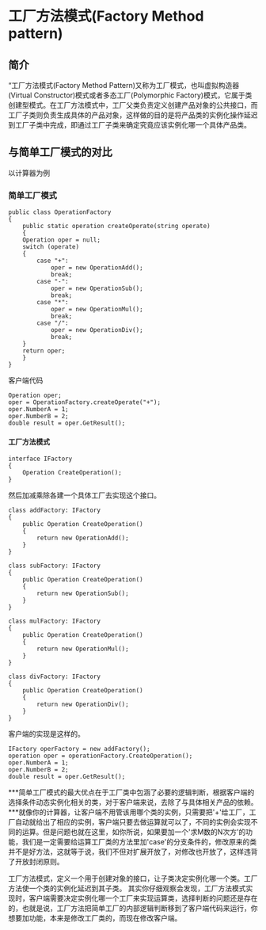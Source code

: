 # 工厂方法模式(Factory Method pattern)
## 简介

“工厂方法模式(Factory Method Pattern)又称为工厂模式，也叫虚拟构造器(Virtual Constructor)模式或者多态工厂(Polymorphic Factory)模式，它属于类创建型模式。在工厂方法模式中，工厂父类负责定义创建产品对象的公共接口，而工厂子类则负责生成具体的产品对象，这样做的目的是将产品类的实例化操作延迟到工厂子类中完成，即通过工厂子类来确定究竟应该实例化哪一个具体产品类。
## 与简单工厂模式的对比
以计算器为例
### 简单工厂模式
    public class OperationFactory
    {
    	public static operation createOperate(string operate)
    	{
    	Operation oper = null;
    	switch (operate)
    	{
    		case "+":
    			oper = new OperationAdd();
    			break;
    		case "-":
    			oper = new OperationSub();
    			break;
    		case "*":
    			oper = new OperationMul();
    			break;
    		case "/":
    			oper = new OperationDiv();
    			break;
    	}
    	return oper;
    	}
    }
    
客户端代码

    Operation oper;
    oper = OperationFactory.createOperate("+");
    oper.NumberA = 1;
    oper.NumberB = 2;
    double result = oper.GetResult();
    
#### 工厂方法模式

```
interface IFactory
{
	Operation CreateOperation();
}
```

然后加减乘除各建一个具体工厂去实现这个接口。

```
class addFactory: IFactory
{
	public Operation CreateOperation()
	{
		return new OperationAdd();
	}
}

class subFactory: IFactory
{
	public Operation CreateOperation()
	{
		return new OperationSub();
	}
}

class mulFactory: IFactory
{
	public Operation CreateOperation()
	{
		return new OperationMul();
	}
}

class divFactory: IFactory
{
	public Operation CreateOperation()
	{
		return new OperationDiv();
	}
}

```
客户端的实现是这样的。
```
IFactory operFactory = new addFactory();
operation oper = operationFactory.CreateOperation();
oper.NumberA = 1;
oper.NumberB = 2;
double result = oper.GetResult();
```
***简单工厂模式的最大优点在于工厂类中包涵了必要的逻辑判断，根据客户端的选择条件动态实例化相关的类，对于客户端来说，去除了与具体相关产品的依赖。***就像你的计算器，让客户端不用管该用哪个类的实例，只需要把'+'给工厂，工厂自动就给出了相应的实例，客户端只要去做运算就可以了，不同的实例会实现不同的运算。但是问题也就在这里，如你所说，如果要加一个'求M数的N次方'的功能，我们是一定需要给运算工厂类的方法里加'case'的分支条件的，修改原来的类并不是好方法，这就等于说，我们不但对扩展开放了，对修改也开放了，这样违背了开放封闭原则。

工厂方法模式，定义一个用于创建对象的接口，让子类决定实例化哪一个类。工厂方法使一个类的实例化延迟到其子类。
其实你仔细观察会发现，工厂方法模式实现时，客户端需要决定实例化哪一个工厂来实现运算类，选择判断的问题还是存在的，也就是说，工厂方法把简单工厂的内部逻辑判断移到了客户端代码来运行，你想要加功能，本来是修改工厂类的，而现在修改客户端。






